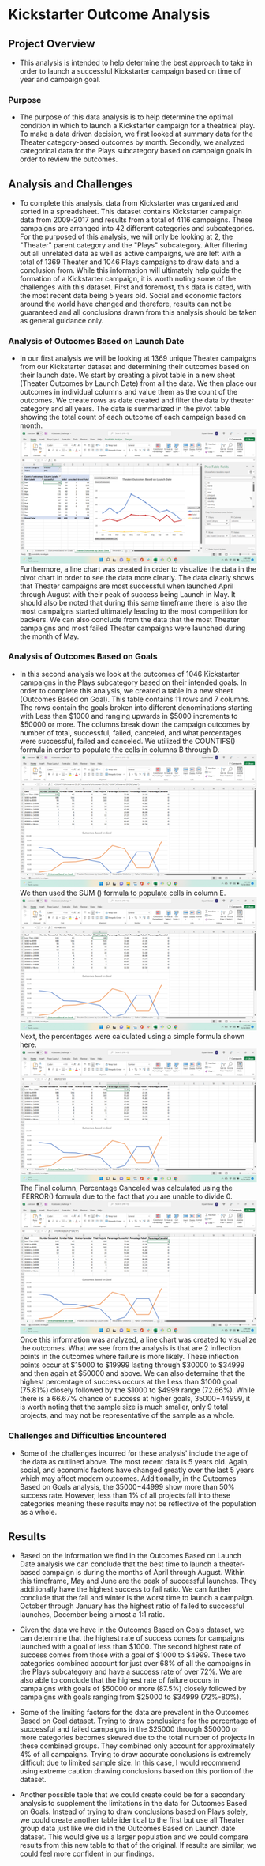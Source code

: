 # Kickstarter Outcome Analysis

## Project Overview 
- This analysis is intended to help determine the best approach to take in order to launch a successful Kickstarter campaign based on time of year and campaign goal. 

### Purpose 
- The purpose of this data analysis is to help determine the optimal condition in which to launch a Kickstarter campaign for a theatrical play. To make a data driven decision, we first looked at summary data for the Theater category-based outcomes by month. Secondly, we analyzed categorical data for the Plays subcategory based on campaign goals in order to review the outcomes.

## Analysis and Challenges
- To complete this analysis, data from Kickstarter was organized and sorted in a spreadsheet. This dataset contains Kickstarter campaign data from 2009-2017 and results from a total of 4116 campaigns. These campaigns are arranged into 42 different categories and subcategories. For the purposed of this analysis, we will only be looking at 2, the "Theater" parent category and the "Plays" subcategory. After filtering out all unrelated data as well as active campaigns, we are left with a total of 1369 Theater and 1046 Plays campaigns to draw data and a conclusion from. While this information will ultimately help guide the formation of a Kickstarter campaign, it is worth noting some of the challenges with this dataset. First and foremost, this data is dated, with the most recent data being 5 years old. Social and economic factors around the world have changed and therefore, results can not be guaranteed and all conclusions drawn from this analysis should be taken as general guidance only. 

### Analysis of Outcomes Based on Launch Date
- In our first analysis we will be looking at 1369 unique Theater campaigns from our Kickstarter dataset and determining their outcomes based on their launch date. We start by creating a pivot table in a new sheet (Theater Outcomes by Launch Date) from all the data. We then place our outcomes in individual columns and value them as the count of the outcomes. We create rows as date created and filter the data by theater category and all years. The data is summarized in the pivot table showing the total count of each outcome of each campaign based on month. ![pivot_tables_fields]( https://github.com/BryantKlewer/kickstarter-analysis/blob/main/Screen%20Shots/pivot_tables_fields.png) Furthermore, a line chart was created in order to visualize the data in the pivot chart in order to see the data more clearly. The data clearly shows that Theater campaigns are most successful when launched April through August with their peak of success being Launch in May. It should also be noted that during this same timeframe there is also the most campaigns started ultimately leading to the most competition for backers. We can also conclude from the data that the most Theater campaigns and most failed Theater campaigns were launched during the month of May. 

### Analysis of Outcomes Based on Goals 
- In this second analysis we look at the outcomes of 1046 Kickstarter campaigns in the Plays subcategory based on their intended goals. In order to complete this analysis, we created a table in a new sheet (Outcomes Based on Goal). This table contains 11 rows and 7 columns. The rows contain the goals broken into different denominations starting with Less than $1000 and ranging upwards in $5000 increments to $50000 or more. The columns break down the campaign outcomes by number of total, successful, failed, canceled, and what percentages were successful, failed and canceled. We utilized the COUNTIFS() formula in order to populate the cells in columns B through D. ![countifs_formula](https://github.com/BryantKlewer/kickstarter-analysis/blob/main/Screen%20Shots/countifs_formula.png)  We then used the SUM () formula to populate cells in column E. ![sum_formula](https://github.com/BryantKlewer/kickstarter-analysis/blob/main/Screen%20Shots/sum_formula.png)  Next, the percentages were calculated using a simple formula shown here. ![percentage_formula](https://github.com/BryantKlewer/kickstarter-analysis/blob/main/Screen%20Shots/percentage_formula.png)  The Final column, Percentage Canceled was calculated using the IFERROR() formula due to the fact that you are unable to divide 0. ![iferror_formula](https://github.com/BryantKlewer/kickstarter-analysis/blob/main/Screen%20Shots/iferror_formula.png)   Once this information was analyzed, a line chart was created to visualize the outcomes. What we see from the analysis is that are 2 inflection points in the outcomes where failure is more likely. These inflection points occur at $15000 to $19999 lasting through $30000 to $34999 and then again at $50000 and above.  We can also determine that the highest percentage of success occurs at the Less than $1000 goal (75.81%) closely followed by the $1000 to $4999 range (72.66%). While there is a 66.67% chance of success at higher goals, $35000-$44999, it is worth noting that the sample size is much smaller, only 9 total projects, and may not be representative of the sample as a whole.  

### Challenges and Difficulties Encountered
- Some of the challenges incurred for these analysis' include the age of the data as outlined above. The most recent data is 5 years old. Again, social, and economic factors have changed greatly over the last 5 years which may affect modern outcomes. Additionally, in the Outcomes Based on Goals analysis, the $35000-$44999 show more than 50% success rate. However, less than 1% of all projects fall into these categories meaning these results may not be reflective of the population as a whole. 

## Results

- Based on the information we find in the Outcomes Based on Launch Date analysis we can conclude that the best time to launch a theater-based campaign is during the months of April through August. 
Within this timeframe, May and June are the peak of successful launches. They additionally have the highest success to fail ratio. We can further conclude that the fall and winter is the worst 
time to launch a campaign. October through January has the highest ratio of failed to successful launches, December being almost a 1:1 ratio. 

- Given the data we have in the Outcomes Based on Goals dataset, we can determine that the highest rate of success comes for campaigns launched with a goal of less than $1000. The second highest rate of success comes from those with a goal of $1000 to $4999. These two categories combined account for just over 68% of all the campaigns in the Plays subcategory and have a success rate of over 72%. We are also able to conclude that the highest rate of failure occurs in campaigns with goals of $50000 or more (87.5%) closely followed by campaigns with goals ranging from $25000 to $34999 (72%-80%).

- Some of the limiting factors for the data are prevalent in the Outcomes Based on Goal dataset. Trying to draw conclusions for the percentage of successful and failed campaigns in the $25000 through $50000 or more categories becomes skewed due to the total number of projects in these combined groups. They combined only account for approximately 4% of all campaigns. Trying to draw accurate conclusions is extremely difficult due to limited sample size. In this case, I would recommend using extreme caution drawing conclusions based on this portion of the dataset. 

- Another possible table that we could create could be for a secondary analysis to supplement the limitations in the data for Outcomes Based on Goals. Instead of trying to draw conclusions based on Plays solely, we could create another table identical to the first but use all Theater group data just like we did in the Outcomes Based on Launch date dataset. This would give us a larger population and we could compare results from this new table to that of the original. If results are similar, we could feel more confident in our findings.
